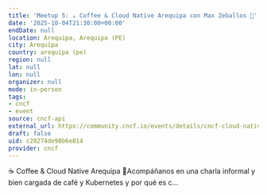 ```yaml
---
title: 'Meetup 5: ☕ Coffee & Cloud Native Arequipa con Max Zeballos 🌋'
date: '2025-10-04T21:30:00+00:00'
endDate: null
location: Arequipa, Arequipa (PE)
city: Arequipa
country: arequipa (pe)
region: null
lat: null
lon: null
organizer: null
mode: in-person
tags:
- cncf
- event
source: cncf-api
external_url: https://community.cncf.io/events/details/cncf-cloud-native-arequipa-presents-meetup-5-coffee-amp-cloud-native-arequipa-con-max-zeballos/
draft: false
uid: c28274de90b6e814
provider: cncf
---
```

☕ Coffee & Cloud Native Arequipa 🌋Acompáñanos en una charla informal y  bien cargada de café y Kubernetes y por qué es c...
